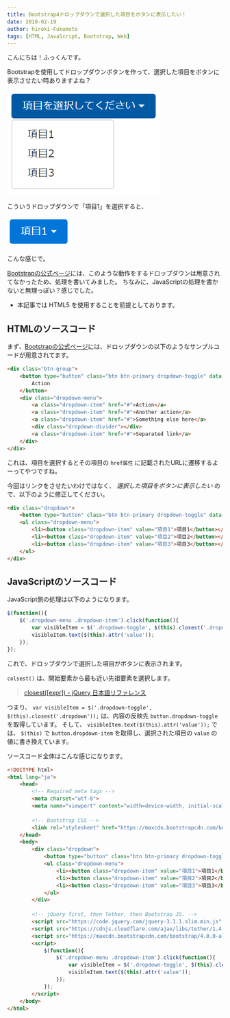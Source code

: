 ```yaml
---
title: Bootstrap4ドロップダウンで選択した項目をボタンに表示したい！
date: 2018-02-19
author: hiroki-Fukumoto
tags: [HTML, JavaScript, Bootstrap, Web]
---
```


こんにちは！ふっくんです。

Bootstrapを使用してドロップダウンボタンを作って、選択した項目をボタンに表示させたい時ありますよね？

<img src="images/bootstrap-4-dropdown-list-1.png" alt="" width="359" height="243" class="alignnone size-full wp-image-6650" />

こういうドロップダウンで「項目1」を選択すると、

<img src="images/bootstrap-4-dropdown-list-2.png" alt="" width="153" height="71" class="alignnone size-full wp-image-6640" />

こんな感じで。

[Bootstrapの公式ページ](https://v4-alpha.getbootstrap.com/components/dropdowns/)には、このような動作をするドロップダウンは用意されてなかったため、処理を書いてみました。
ちなみに、JavaScriptの処理を書かないと無理っぽい？感じでした。

* 本記事では HTML5 を使用することを前提としております。

## HTMLのソースコード

まず、[Bootstrapの公式ページ](https://v4-alpha.getbootstrap.com/components/dropdowns/)には、ドロップダウンの以下のようなサンプルコードが用意されてます。

```html
<div class="btn-group">
    <button type="button" class="btn btn-primary dropdown-toggle" data-toggle="dropdown" aria-haspopup="true" aria-expanded="false">
        Action
    </button>
    <div class="dropdown-menu">
        <a class="dropdown-item" href="#">Action</a>
        <a class="dropdown-item" href="#">Another action</a>
        <a class="dropdown-item" href="#">Something else here</a>
        <div class="dropdown-divider"></div>
        <a class="dropdown-item" href="#">Separated link</a>
    </div>
</div>
```

これは、項目を選択するとその項目の `href属性` に記載されたURLに遷移するよーってやつですね。

今回はリンクをさせたいわけではなく、 *選択した項目をボタンに表示したい* ので、以下のように修正してください。

```html
<div class="dropdown">
    <button type="button" class="btn btn-primary dropdown-toggle" data-toggle="dropdown" aria-haspopup="true" aria-expanded="false">項目を選択してください</button>
    <ul class="dropdown-menu">
        <li><button class="dropdown-item" value="項目1">項目1</button></li>
        <li><button class="dropdown-item" value="項目2">項目2</button></li>
        <li><button class="dropdown-item" value="項目3">項目3</button></li>
    </ul>
</div>
```

## JavaScriptのソースコード

JavaScript側の処理は以下のようになります。

```javascript
$(function(){
    $('.dropdown-menu .dropdown-item').click(function(){
        var visibleItem = $('.dropdown-toggle', $(this).closest('.dropdown'));
        visibleItem.text($(this).attr('value'));
    });
});
```

これで、ドロップダウンで選択した項目がボタンに表示されます。

`colsest()` は、開始要素から最も近い先祖要素を選択します。
>[closest(\[expr\]) - jQuery 日本語リファレンス](http://semooh.jp/jquery/api/traversing/closest/%5Bexpr%5D/)

つまり、 `var visibleItem = $('.dropdown-toggle', $(this).closest('.dropdown'));` は、内容の反映先 `button.dropdown-toggle` を取得しています。
そして、 `visibleItem.text($(this).attr('value'));` では、 `$(this)` で `button.dropdown-item` を取得し、選択された項目の `value` の値に書き換えています。

ソースコード全体はこんな感じになります。

```html
<!DOCTYPE html>
<html lang="ja">
    <head>
        <!-- Required meta tags -->
        <meta charset="utf-8">
        <meta name="viewport" content="width=device-width, initial-scale=1, shrink-to-fit=no">

        <!-- Bootstrap CSS -->
        <link rel="stylesheet" href="https://maxcdn.bootstrapcdn.com/bootstrap/4.0.0-alpha.6/css/bootstrap.min.css" integrity="sha384-rwoIResjU2yc3z8GV/NPeZWAv56rSmLldC3R/AZzGRnGxQQKnKkoFVhFQhNUwEyJ" crossorigin="anonymous">
    </head>
    <body>
        <div class="dropdown">
            <button type="button" class="btn btn-primary dropdown-toggle" data-toggle="dropdown" aria-haspopup="true" aria-expanded="false">項目を選択してください</button>
            <ul class="dropdown-menu">
                <li><button class="dropdown-item" value="項目1">項目1</button></li>
                <li><button class="dropdown-item" value="項目2">項目2</button></li>
                <li><button class="dropdown-item" value="項目3">項目3</button></li>
            </ul>
        </div>

        <!-- jQuery first, then Tether, then Bootstrap JS. -->
        <script src="https://code.jquery.com/jquery-3.1.1.slim.min.js" integrity="sha384-A7FZj7v+d/sdmMqp/nOQwliLvUsJfDHW+k9Omg/a/EheAdgtzNs3hpfag6Ed950n" crossorigin="anonymous"></script>
        <script src="https://cdnjs.cloudflare.com/ajax/libs/tether/1.4.0/js/tether.min.js" integrity="sha384-DztdAPBWPRXSA/3eYEEUWrWCy7G5KFbe8fFjk5JAIxUYHKkDx6Qin1DkWx51bBrb" crossorigin="anonymous"></script>
        <script src="https://maxcdn.bootstrapcdn.com/bootstrap/4.0.0-alpha.6/js/bootstrap.min.js" integrity="sha384-vBWWzlZJ8ea9aCX4pEW3rVHjgjt7zpkNpZk+02D9phzyeVkE+jo0ieGizqPLForn" crossorigin="anonymous"></script>
        <script>
            $(function(){
                $('.dropdown-menu .dropdown-item').click(function(){
                    var visibleItem = $('.dropdown-toggle', $(this).closest('.dropdown'));
                    visibleItem.text($(this).attr('value'));
                });
            });
        </script>
    </body>
</html>
```
